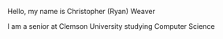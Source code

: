 Hello, my name is Christopher (Ryan) Weaver

I am a senior at Clemson University studying Computer Science

<!---
ryan-weaverr/ryan-weaverr is a ✨ special ✨ repository because its `README.md` (this file) appears on your GitHub profile.
You can click the Preview link to take a look at your changes.
--->
